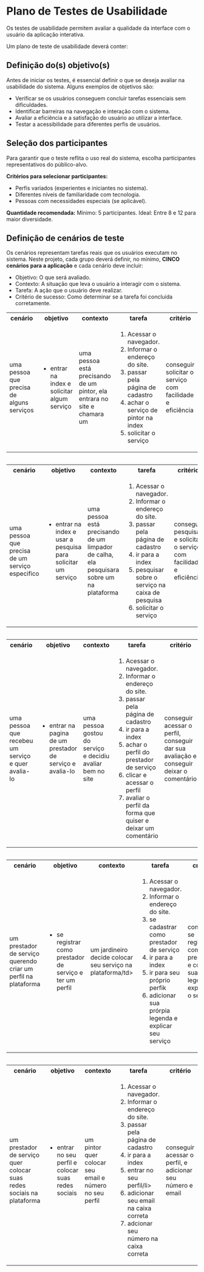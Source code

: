 # Plano de Testes de Usabilidade

Os testes de usabilidade permitem avaliar a qualidade da interface com o usuário da aplicação interativa.

Um plano de teste de usabilidade deverá conter: 

## Definição do(s) objetivo(s)

Antes de iniciar os testes, é essencial definir o que se deseja avaliar na usabilidade do sistema. 
Alguns exemplos de objetivos são:
- Verificar se os usuários conseguem concluir tarefas essenciais sem dificuldades.
- Identificar barreiras na navegação e interação com o sistema.
- Avaliar a eficiência e a satisfação do usuário ao utilizar a interface.
- Testar a acessibilidade para diferentes perfis de usuários.

## Seleção dos participantes

Para garantir que o teste reflita o uso real do sistema, escolha participantes representativos do público-alvo.

**Critérios para selecionar participantes:**
- Perfis variados (experientes e iniciantes no sistema).
- Diferentes níveis de familiaridade com tecnologia.
- Pessoas com necessidades especiais (se aplicável).

**Quantidade recomendada:**
Mínimo: 5 participantes.
Ideal: Entre 8 e 12 para maior diversidade.

## Definição de cenários de teste

Os cenários representam tarefas reais que os usuários executam no sistema. Neste projeto, cada grupo deverá definir, no mínimo, **CINCO cenários para a aplicação** e cada cenário deve incluir:

- Objetivo: O que será avaliado.
- Contexto: A situação que leva o usuário a interagir com o sistema.
- Tarefa: A ação que o usuário deve realizar.
- Critério de sucesso: Como determinar se a tarefa foi concluída corretamente.



<table>
 <tr>
  <th>cenário</th>
  <th>objetivo</th>
  <th>contexto</th>
  <th>tarefa</th>
  <th>critério</th>
  
 </tr>
 <tr>
  <td>uma pessoa que precisa de alguns serviços</td>
  <td>
   <ul>
    <li>entrar na index e solicitar algum serviço</li>
   </ul>
  </td>
  <td>uma pessoa está precisando de um pintor, ela entrara no site e chamara um </td>
  <td>
   <ol>
    <li>Acessar o navegador.</li>
    <li>Informar o endereço do site.</li>
    <li>passar pela página de cadastro</li>
    <li>achar o serviço de pintor na index</li>
    <li>solicitar o serviço</li>
   </ol>
   </td>
  <td> conseguir solicitar o serviço com facilidade e eficiência  </td>
 </tr>
<table>


<table>
 <tr>
  <th>cenário</th>
  <th>objetivo</th>
  <th>contexto</th>
  <th>tarefa</th>
  <th>critério</th>
  
 </tr>
 <tr>
  <td>uma pessoa que precisa de um serviço especifico </td>
  <td>
   <ul>
    <li>entrar na index e usar a pesquisa para solicitar um serviço </li>
   </ul>
  </td>
  <td>uma pessoa está precisando de um limpador de calha, ela pesquisara sobre um na plataforma </td>
  <td>
   <ol>
    <li>Acessar o navegador.</li>
    <li>Informar o endereço do site.</li>
    <li>passar pela página de cadastro</li>
    <li>ir para a index</li>
     <li>pesquisar sobre o serviço na caixa de pesquisa</li>
    <li>solicitar o serviço</li>
   </ol>
   </td>
  <td> conseguir pesquisar e solicitar o serviço com facilidade e eficiência  </td>
 </tr>
<table>

<table>
 <tr>
  <th>cenário</th>
  <th>objetivo</th>
  <th>contexto</th>
  <th>tarefa</th>
  <th>critério</th>
  
 </tr>
 <tr>
  <td>uma pessoa que recebeu um serviço e quer avalia-lo</td>
  <td>
   <ul>
    <li>entrar na pagina de um prestador de serviço e avalia-lo</li>
   </ul>
  </td>
  <td>uma pessoa gostou do serviço e decidiu avaliar bem no site </td>
  <td>
   <ol>
    <li>Acessar o navegador.</li>
    <li>Informar o endereço do site.</li>
    <li>passar pela página de cadastro</li>
    <li>ir para a index</li>
    <li>achar o perfil do prestador de serviço</li>
    <li>clicar e acessar o perfil</li>
   <li>avaliar o perfil da forma que quiser e deixar um comentário</li>
   </ol>
   </td>
  <td> conseguir acessar o perfil, conseguir dar sua avaliação e conseguir deixar o comentário </td>
 </tr>
<table>


<table>
 <tr>
  <th>cenário</th>
  <th>objetivo</th>
  <th>contexto</th>
  <th>tarefa</th>
  <th>critério</th>
  
 </tr>
 <tr>
  <td>um prestador de serviço querendo criar um perfil na plataforma</td>
  <td>
   <ul>
    <li>se registrar como prestador de serviço e ter um perfil</li>
   </ul>
  </td>
  <td>um jardineiro decide colocar seu serviço na plataforma/td>
  <td>
   <ol>
    <li>Acessar o navegador.</li>
    <li>Informar o endereço do site.</li>
    <li>se cadastrar como prestador de serviço</li>
    <li>ir para a index</li>
    <li>ir para seu próprio perfik</li>
    <li>adicionar sua prórpia legenda e explicar seu serviço</li>
   </ol>
   </td>
  <td> conseguir se registrar como prestador e colocar sua legenda explicando o serviço </td>
 </tr>
<table>

<table>
 <tr>
  <th>cenário</th>
  <th>objetivo</th>
  <th>contexto</th>
  <th>tarefa</th>
  <th>critério</th>
  
 </tr>
 <tr>
  <td>um prestador de serviço quer colocar suas redes sociais na plataforma</td>
  <td>
   <ul>
    <li>entrar no seu perfil e colocar suas redes sociais</li>
   </ul>
  </td>
  <td>um pintor quer colocar seu email e número no seu perfil </td>
  <td>
   <ol>
    <li>Acessar o navegador.</li>
    <li>Informar o endereço do site.</li>
    <li>passar pela página de cadastro</li>
    <li>ir para a index</li>
    <li>entrar no seu perfil/li>
    <li>adicionar seu email na caixa correta</li>
   <li>adcionar seu número na caixa correta</li>
   </ol>
   </td>
  <td> conseguir acessar o perfil, e adicionar seu número e email </td>
 </tr>
<table>
